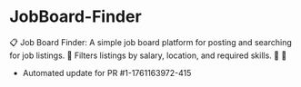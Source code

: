 # JobBoard-Finder
📋 Job Board Finder: A simple job board platform for posting and searching for job listings. 🔎 Filters listings by salary, location, and required skills. 👤 💼


- Automated update for PR #1-1761163972-415